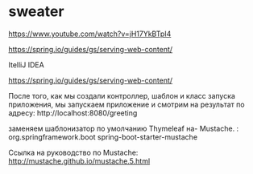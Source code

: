 # sweater

https://www.youtube.com/watch?v=jH17YkBTpI4

https://spring.io/guides/gs/serving-web-content/

ItelliJ IDEA

https://spring.io/guides/gs/serving-web-content/

После того, как мы создали контроллер, шаблон и класс запуска приложения, мы запускаем приложение и смотрим на результат по адресу:
http://localhost:8080/greeting

заменяем шаблонизатор по умолчанию Thymeleaf на- Mustache. :
<dependency>
  <groupId>org.springframework.boot</groupId>
  <artifactId>spring-boot-starter-mustache</artifactId>
</dependency>

Ссылка на руководство по Mustache:
http://mustache.github.io/mustache.5.html

